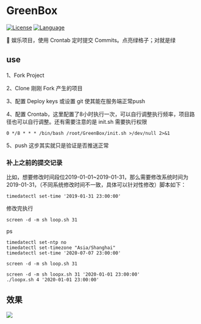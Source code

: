 # GreenBox

[![License](https://img.shields.io/packagist/l/inhere/console.svg)](LICENSE)
[![Language](https://img.shields.io/badge/language-shell-green.svg)](README.md)

 :game_die: 娱乐项目，使用 Crontab 定时提交 Commits。点亮绿格子；对就是绿
 
## use 

1、Fork Project

2、Clone 刚刚 Fork 产生的项目

3、配置 Deploy keys 或设置 git 使其能在服务端正常push

4、配置 Crontab，这里配置了8小时执行一次，可以自行调整执行频率，项目路径也可以自行调整。还有需要注意的是 init.sh 需要执行权限

    0 */8 * * * /bin/bash /root/GreenBox/init.sh >/dev/null 2>&1
    
5、push 这步其实就只是验证是否推送正常

### 补上之前的提交记录

比如，想要修改时间段位2019-01-01~2019-01-31，那么需要修改系统时间为2019-01-31，（不同系统修改时间不一致，具体可以针对性修改）脚本如下：

    timedatectl set-time '2019-01-31 23:00:00'
    
修改完执行
    
    screen -d -m sh loop.sh 31
    

ps

	timedatectl set-ntp no
	timedatectl set-timezone "Asia/Shanghai"
	timedatectl set-time '2020-07-07 23:00:00'

	screen -d -m sh loop.sh 31

	screen -d -m sh loopx.sh 31 '2020-01-01 23:00:00'
	./loopx.sh 4 '2020-01-01 23:00:00'


## 效果

![](https://uimg.jadert.com/2019-06-12-15603212015621.jpg?imageView2/0/format/jpg/interlace/1/q/75|watermark/2/text/SmFkZQ==/font/5b6u6L2v6ZuF6buR/fontsize/720/fill/I0U5RThFOA==/dissolve/81/gravity/SouthEast/dx/10/dy/10)



 
